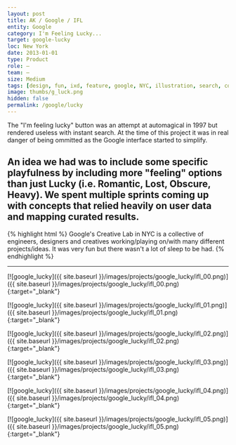 ```yaml
---
layout: post
title: AK / Google / IFL
entity: Google
category: I'm Feeling Lucky...
target: google-lucky
loc: New York
date: 2013-01-01
type: Product
role: –
team: –
size: Medium
tags: [design, fun, ixd, feature, google, NYC, illustration, search, concept, sprints]
image: thumbs/g_luck.png
hidden: false
permalink: /google/lucky
---
```


<div class="bg_color_none">
	<div class="large_words">
	The "I'm feeling lucky" button was an attempt at automagical in 1997 but rendered useless with instant search. At the time of this project it was in real danger of being ommitted as the Google interface started to&nbsp;simplify.
	</div>
</div>

## An idea we had was to include some specific playfulness by including more "feeling" options than just Lucky (i.e. Romantic, Lost, Obscure, Heavy). We spent multiple sprints coming up with concepts that relied heavily on user data and mapping curated results. 


{% highlight html %}
Google's Creative Lab in NYC is a collective of engineers, designers and creatives working/playing on/with many different projects/ideas. It was very fun but there wasn't a lot of sleep to be had.
{% endhighlight %}

---


[![google_lucky]({{ site.baseurl }}/images/projects/google_lucky/ifl_00.png)]({{ site.baseurl }}/images/projects/google_lucky/ifl_00.png){:target="_blank"}

[![google_lucky]({{ site.baseurl }}/images/projects/google_lucky/ifl_01.png)]({{ site.baseurl }}/images/projects/google_lucky/ifl_01.png){:target="_blank"}

[![google_lucky]({{ site.baseurl }}/images/projects/google_lucky/ifl_02.png)]({{ site.baseurl }}/images/projects/google_lucky/ifl_02.png){:target="_blank"}

[![google_lucky]({{ site.baseurl }}/images/projects/google_lucky/ifl_03.png)]({{ site.baseurl }}/images/projects/google_lucky/ifl_03.png){:target="_blank"}

[![google_lucky]({{ site.baseurl }}/images/projects/google_lucky/ifl_04.png)]({{ site.baseurl }}/images/projects/google_lucky/ifl_04.png){:target="_blank"}

[![google_lucky]({{ site.baseurl }}/images/projects/google_lucky/ifl_05.png)]({{ site.baseurl }}/images/projects/google_lucky/ifl_05.png){:target="_blank"}


